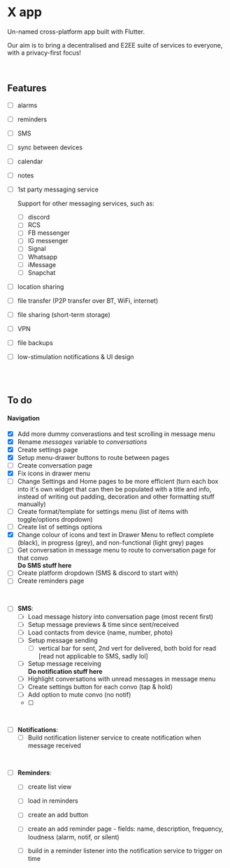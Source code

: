 # X app

Un-named cross-platform app built with Flutter.

Our aim is to bring a decentralised and E2EE suite of services to everyone, with a privacy-first focus!

<br>

## Features
- [ ]  alarms
- [ ]  reminders
- [ ]  SMS
- [ ]  sync between devices
- [ ]  calendar
- [ ]  notes
- [ ]  1st party messaging service

    Support for other messaging services, such as:
    - [ ]  discord
    - [ ]  RCS
    - [ ]  FB messenger
    - [ ]  IG messenger
    - [ ]  Signal
    - [ ]  Whatsapp
    - [ ]  iMessage
    - [ ]  Snapchat

- [ ]  location sharing
- [ ]  file transfer (P2P transfer over BT, WiFi, internet)
- [ ]  file sharing (short-term storage)
- [ ]  VPN
- [ ]  file backups
- [ ]  low-stimulation notifications & UI design


<br> <br>

## To do
#### Navigation
- [X]  Add more dummy converastions and test scrolling in message menu
- [X]  Rename *messages* variable to *conversations*
- [X]  Create settings page
- [X]  Setup menu-drawer buttons to route between pages
- [ ]  Create conversation page
- [X]  Fix icons in drawer menu
- [ ]  Change Settings and Home pages to be more efficient (turn each box into it's own widget that can then be populated with a title and info, instead of writing out padding, decoration and other formatting stuff manually)
- [ ]  Create format/template for settings menu (list of items with toggle/options dropdown)
- [ ]  Create list of settings options
- [X]  Change colour of icons and text in Drawer Menu to reflect complete (black), in progress (grey), and non-functional (light grey) pages
- [ ]  Get conversation in message menu to route to conversation page for that convo
<br> **Do SMS stuff here**
- [ ]  Create platform dropdown (SMS & discord to start with)
- [ ]  Create reminders page
	
<br>
	
- [ ]  **SMS**:
	- [ ]  Load message history into conversation page (most recent first)
	- [ ]  Setup message previews & time since sent/received
	- [ ]  Load contacts from device (name, number, photo)
	- [ ]  Setup message sending 
		- [ ]  vertical bar for sent, 2nd vert for delivered, both bold for read 
		[read not applicable to SMS, sadly lol]
	- [ ]  Setup message receiving
	       <br> **Do notification stuff here**
	- [ ]  Highlight conversations with unread messages in message menu
	- [ ]  Create settings button for each convo (tap & hold)
	- [ ]  Add option to mute convo (no notif)
	- [ ]  

<br>	
	
- [ ]  **Notifications**:
	- [ ]  Build notification listener service to create notification when message received
	
<br>
	
- [ ]  **Reminders**:
	- [ ]  create list view
	- [ ]  load in reminders
	- [ ]  create an add button
	- [ ]  create an add reminder page - fields: name, description, frequency, loudness (alarm, notif, or silent)
	- [ ]  build in a reminder listener into the notification service to trigger on time
	
	
	

	
